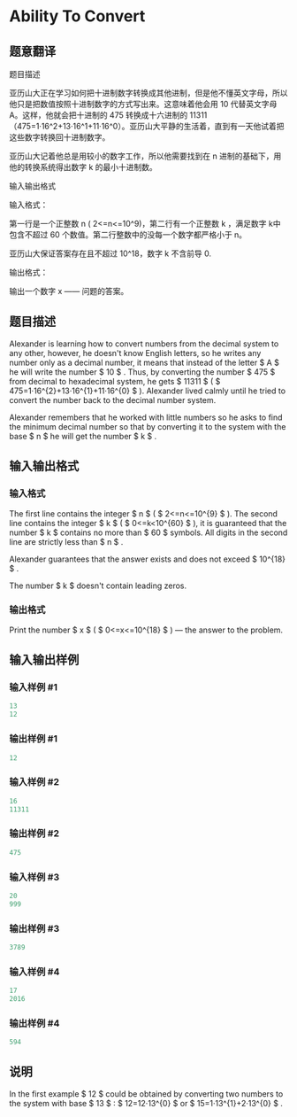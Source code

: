 # Ability To Convert

## 题意翻译

题目描述

亚历山大正在学习如何把十进制数字转换成其他进制，但是他不懂英文字母，所以他只是把数值按照十进制数字的方式写出来。这意味着他会用 10 代替英文字母 A。这样，他就会把十进制的 475 转换成十六进制的 11311（475=1·16^2+13·16^1+11·16^0）。亚历山大平静的生活着，直到有一天他试着把这些数字转换回十进制数字。

亚历山大记着他总是用较小的数字工作，所以他需要找到在 n 进制的基础下，用他的转换系统得出数字 k 的最小十进制数。

输入输出格式

输入格式：

第一行是一个正整数 n ( 2<=n<=10^9)，第二行有一个正整数 k ，满足数字 k中包含不超过 60 个数值。第二行整数中的没每一个数字都严格小于 n。

亚历山大保证答案存在且不超过 10^18，数字 k 不含前导 0.

输出格式：

输出一个数字 x —— 问题的答案。

## 题目描述

Alexander is learning how to convert numbers from the decimal system to any other, however, he doesn't know English letters, so he writes any number only as a decimal number, it means that instead of the letter $ A $ he will write the number $ 10 $ . Thus, by converting the number $ 475 $ from decimal to hexadecimal system, he gets $ 11311 $ ( $ 475=1·16^{2}+13·16^{1}+11·16^{0} $ ). Alexander lived calmly until he tried to convert the number back to the decimal number system.

Alexander remembers that he worked with little numbers so he asks to find the minimum decimal number so that by converting it to the system with the base $ n $ he will get the number $ k $ .

## 输入输出格式

### 输入格式

The first line contains the integer $ n $ ( $ 2<=n<=10^{9} $ ). The second line contains the integer $ k $ ( $ 0<=k<10^{60} $ ), it is guaranteed that the number $ k $ contains no more than $ 60 $ symbols. All digits in the second line are strictly less than $ n $ .

Alexander guarantees that the answer exists and does not exceed $ 10^{18} $ .

The number $ k $ doesn't contain leading zeros.

### 输出格式

Print the number $ x $ ( $ 0<=x<=10^{18} $ ) — the answer to the problem.

## 输入输出样例

### 输入样例 #1

```cpp
13
12

```
### 输出样例 #1

```cpp
12
```


### 输入样例 #2

```cpp
16
11311

```
### 输出样例 #2

```cpp
475
```


### 输入样例 #3

```cpp
20
999

```
### 输出样例 #3

```cpp
3789
```


### 输入样例 #4

```cpp
17
2016

```
### 输出样例 #4

```cpp
594
```


## 说明

In the first example $ 12 $ could be obtained by converting two numbers to the system with base $ 13 $ : $ 12=12·13^{0} $ or $ 15=1·13^{1}+2·13^{0} $ .

